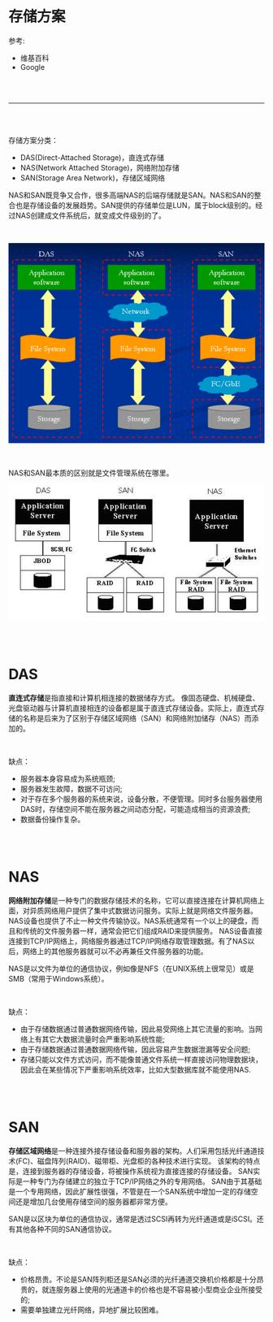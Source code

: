 # 存储方案



参考:

- 维基百科
- Google


<br/>
<br/>

<!--more-->

---

<br/>
<br/>



存储方案分类：

- DAS(Direct-Attached Storage)，直连式存储
- NAS(Network Attached Storage)，网络附加存储
- SAN(Storage Area Network)，存储区域网络

NAS和SAN既竞争又合作，很多高端NAS的后端存储就是SAN。NAS和SAN的整合也是存储设备的发展趋势。SAN提供的存储单位是LUN，属于block级别的。经过NAS创建成文件系统后，就变成文件级别的了。

<br>

![](/images/Storage/Das_Nas_San.png)

<br>

NAS和SAN最本质的区别就是文件管理系统在哪里。

![](/images/Storage/Das_Nas_San.jpg)



<br/>
<br/>



# DAS


**直连式存储**是指直接和计算机相连接的数据储存方式。
像固态硬盘、机械硬盘、光盘驱动器与计算机直接相连的设备都是属于直连式存储设备。实际上，直连式存储的名称是后来为了区别于存储区域网络（SAN）和网络附加储存（NAS）而添加的。

<br>

缺点：

- 服务器本身容易成为系统瓶颈;
- 服务器发生故障，数据不可访问;
- 对于存在多个服务器的系统来说，设备分散，不便管理。同时多台服务器使用DAS时，存储空间不能在服务器之间动态分配，可能造成相当的资源浪费;
- 数据备份操作复杂。


<br/>
<br/>



# NAS


**网络附加存储**是一种专门的数据存储技术的名称，它可以直接连接在计算机网络上面，对异质网络用户提供了集中式数据访问服务。实际上就是网络文件服务器。
NAS设备也提供了不止一种文件传输协议。NAS系统通常有一个以上的硬盘，而且和传统的文件服务器一样，通常会把它们组成RAID来提供服务。
NAS设备直接连接到TCP/IP网络上，网络服务器通过TCP/IP网络存取管理数据。有了NAS以后，网络上的其他服务器就可以不必再兼任文件服务器的功能。

NAS是以文件为单位的通信协议，例如像是NFS（在UNIX系统上很常见）或是SMB（常用于Windows系统）。

<br>

缺点：

- 由于存储数据通过普通数据网络传输，因此易受网络上其它流量的影响。当网络上有其它大数据流量时会严重影响系统性能;
- 由于存储数据通过普通数据网络传输，因此容易产生数据泄漏等安全问题;
- 存储只能以文件方式访问，而不能像普通文件系统一样直接访问物理数据块，因此会在某些情况下严重影响系统效率，比如大型数据库就不能使用NAS.



<br/>
<br/>



# SAN


**存储区域网络**是一种连接外接存储设备和服务器的架构。人们采用包括光纤通道技术(FC)、磁盘阵列(RAID)、磁带柜、光盘柜的各种技术进行实现。
该架构的特点是，连接到服务器的存储设备，将被操作系统视为直接连接的存储设备。
SAN实际是一种专门为存储建立的独立于TCP/IP网络之外的专用网络。
SAN由于其基础是一个专用网络，因此扩展性很强，不管是在一个SAN系统中增加一定的存储空间还是增加几台使用存储空间的服务器都非常方便。

SAN是以区块为单位的通信协议，通常是透过SCSI再转为光纤通道或是iSCSI。还有其他各种不同的SAN通信协议。

<br>

缺点：

- 价格昂贵。不论是SAN阵列柜还是SAN必须的光纤通道交换机价格都是十分昂贵的，就连服务器上使用的光通道卡的价格也是不容易被小型商业企业所接受的;
- 需要单独建立光纤网络，异地扩展比较困难。














